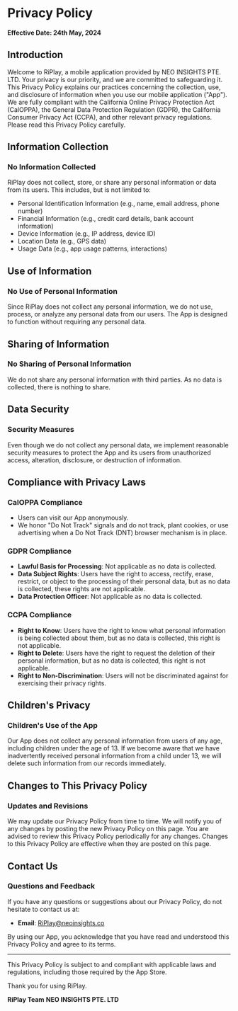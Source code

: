 # Privacy Policy

**Effective Date: 24th May, 2024**

## Introduction

Welcome to RiPlay, a mobile application provided by NEO INSIGHTS PTE. LTD. Your privacy is our priority, and we are committed to safeguarding it. This Privacy Policy explains our practices concerning the collection, use, and disclosure of information when you use our mobile application ("App"). We are fully compliant with the California Online Privacy Protection Act (CalOPPA), the General Data Protection Regulation (GDPR), the California Consumer Privacy Act (CCPA), and other relevant privacy regulations. Please read this Privacy Policy carefully.

## Information Collection

### No Information Collected

RiPlay does not collect, store, or share any personal information or data from its users. This includes, but is not limited to:

- Personal Identification Information (e.g., name, email address, phone number)
- Financial Information (e.g., credit card details, bank account information)
- Device Information (e.g., IP address, device ID)
- Location Data (e.g., GPS data)
- Usage Data (e.g., app usage patterns, interactions)

## Use of Information

### No Use of Personal Information

Since RiPlay does not collect any personal information, we do not use, process, or analyze any personal data from our users. The App is designed to function without requiring any personal data.

## Sharing of Information

### No Sharing of Personal Information

We do not share any personal information with third parties. As no data is collected, there is nothing to share.

## Data Security

### Security Measures

Even though we do not collect any personal data, we implement reasonable security measures to protect the App and its users from unauthorized access, alteration, disclosure, or destruction of information.

## Compliance with Privacy Laws

### CalOPPA Compliance

- Users can visit our App anonymously.
- We honor "Do Not Track" signals and do not track, plant cookies, or use advertising when a Do Not Track (DNT) browser mechanism is in place.

### GDPR Compliance

- **Lawful Basis for Processing**: Not applicable as no data is collected.
- **Data Subject Rights**: Users have the right to access, rectify, erase, restrict, or object to the processing of their personal data, but as no data is collected, these rights are not applicable.
- **Data Protection Officer**: Not applicable as no data is collected.

### CCPA Compliance

- **Right to Know**: Users have the right to know what personal information is being collected about them, but as no data is collected, this right is not applicable.
- **Right to Delete**: Users have the right to request the deletion of their personal information, but as no data is collected, this right is not applicable.
- **Right to Non-Discrimination**: Users will not be discriminated against for exercising their privacy rights.

## Children's Privacy

### Children's Use of the App

Our App does not collect any personal information from users of any age, including children under the age of 13. If we become aware that we have inadvertently received personal information from a child under 13, we will delete such information from our records immediately.

## Changes to This Privacy Policy

### Updates and Revisions

We may update our Privacy Policy from time to time. We will notify you of any changes by posting the new Privacy Policy on this page. You are advised to review this Privacy Policy periodically for any changes. Changes to this Privacy Policy are effective when they are posted on this page.

## Contact Us

### Questions and Feedback

If you have any questions or suggestions about our Privacy Policy, do not hesitate to contact us at:

- **Email**: [RiPlay@neoinsights.co](mailto:RiPlay@neoinsights.co)

By using our App, you acknowledge that you have read and understood this Privacy Policy and agree to its terms.

---

This Privacy Policy is subject to and compliant with applicable laws and regulations, including those required by the App Store.

Thank you for using RiPlay.

**RiPlay Team**
**NEO INSIGHTS PTE. LTD**
